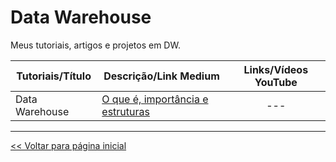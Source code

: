 # Data Warehouse
Meus tutoriais, artigos e projetos em DW.

 | Tutoriais/Título | Descrição/Link Medium | Links/Vídeos YouTube |
 | --- | --- | :---: |
 | Data Warehouse | [O que é, importância e estruturas](https://medium.com/@dev.daniel.amorim/data-warehouse-d88394743db1) | --- | 
 
 
 
 
 <hr>

[<< Voltar para página inicial](https://github.com/dev-daniel-amorim)
